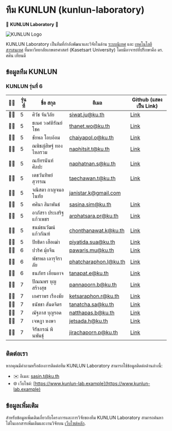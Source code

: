 # ทีม KUNLUN (kunlun-laboratory)

🚀 **KUNLUN Laboratory** 🚀

![KUNLUN Logo](kunlun-logo.png)

KUNLUN Laboratory เป็นทีมที่กำลังพัฒนาและวิจัยในด้าน [ระบบนิเทศ](https://en.wikipedia.org/wiki/Information_system) และ [เทคโนโลยีสารสนเทศ](https://en.wikipedia.org/wiki/Information_technology) ที่มหาวิทยาลัยเกษตรศาสตร์ (Kasetsart University) โดยมีอาจารย์ที่ปรึกษาคือ ดร. ศศิน เทียนดี

## ข้อมูลทีม KUNLUN

### KUNLUN รุ่นที่ 6
| 👨‍💻 | รุ่นที่ |     ชื่อ สกุล       |                 อีเมล                 |                  Github (แสดงเป็น Link)                    |
|------|---------|------------------------|-----------------------------------------|------------------------------------------------------------|
|👨‍💻|5| ศิวัช จันวิลัย    | siwat.ju@ku.th                        | [Link]()                 |
|👨‍💻|5| ธเนศ วงศ์หิรัณย์โชค | thanet.wo@ku.th                      | [Link]()          |
|👨‍💻|5| ชัยพล โอบอ้อม      | chaiyapol.o@ku.th                     | [Link]()               |
|👨‍💻|5| ณพิชญ์สิษฐ์ ทองไหลรวม | naphitsit.t@ku.th                   | [Link]()                |
|👨‍💻|5| ณภัทรนันท์ ศิลปะ   | naphatnan.s@ku.th                     | [Link]()                |
|👨‍💻|5| เตชวันทิพย์สุวรรณ  | taechawan.t@ku.th                     | [Link]()                 |
|👨‍💻|5| จณิสตา กาญจนอโนทัย | janistar.k@gmail.com                  |                                                            |
|👨‍💻|5| ศศินา สิมาพันธ์     | sasina.sim@ku.th                      | [Link]()             |
|👨‍💻|5| อาภัสรา ประเสริฐแก้วเพชร | arphatsara.pr@ku.th              | [Link]()  |
|👨‍💻|5| ชนม์ธนวัฒน์ แก้วกัณฑ์ | chonthanawat.k@ku.th               | [Link]()         |
|👨‍💻|5| ปิยธิดา เสือเฒ่า   | piyatida.sua@ku.th                   | [Link]()         |
|👨‍💻|6| ปวริศ มุ้ยจีน       | pawaris.mu@ku.th                      | [Link]()                 |
|👨‍💻|6| พัชรพล เลารุจิราลัย | phatcharaphon.l@ku.th               | [Link]()        |
|👨‍💻|6| ธนภัทร เอี่ยมอาจ   | tanapat.e@ku.th                       | [Link]()                        |
|👨‍💻|7| ปัณณพร บุญสร้างสุข | pannaporn.b@ku.th                    | [Link](https://github.com/pengppng)                    |
|👨‍💻|7| เกศราพร เรืองชัย   | ketsaraphon.r@ku.th                   | [Link](https://github.com/Aomang)                     |
|👨‍💻|7| ธนัชชา สันตจิตร     | tanatcha.sa@ku.th                     | [Link](https://github.com/Mnn03)                     |
|👨‍💻|7| ณัฐภาส บุญรอด      | natthapas.b@ku.th                     | [Link](https://github.com/ALittleBirddd)             |
|👨‍💻|7| เจษฎา หงษา          | jetsada.h@ku.th                       | [Link](https://github.com/JetsadaPun)                |
|👨‍💻|7| จิรัชภรณ์ พินพันธุ์ | jirachaporn.p@ku.th                   | [Link](https://github.com/jirachaporn)               |


## ติดต่อเรา

หากคุณมีคำถามหรือต้องการติดต่อทีม KUNLUN Laboratory สามารถใช้ข้อมูลติดต่อด้านล่างนี้:

- ✉️ อีเมล: sasin.t@ku.th
- 🌐 เว็บไซต์: [https://www.kunlun-lab.example](https://www.kunlun-lab.example)

## ข้อมูลเพิ่มเติม

สำหรับข้อมูลเพิ่มเติมเกี่ยวกับโครงการและการวิจัยของทีม KUNLUN Laboratory สามารถค้นหาได้ในเอกสารเพิ่มเติมและงานวิจัยบน [เว็บไซต์หลัก](https://www.kunlun-lab.example/research).

